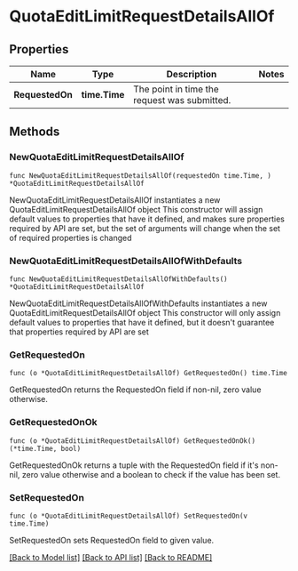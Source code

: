 # QuotaEditLimitRequestDetailsAllOf

## Properties

Name | Type | Description | Notes
------------ | ------------- | ------------- | -------------
**RequestedOn** | **time.Time** | The point in time the request was submitted. | 

## Methods

### NewQuotaEditLimitRequestDetailsAllOf

`func NewQuotaEditLimitRequestDetailsAllOf(requestedOn time.Time, ) *QuotaEditLimitRequestDetailsAllOf`

NewQuotaEditLimitRequestDetailsAllOf instantiates a new QuotaEditLimitRequestDetailsAllOf object
This constructor will assign default values to properties that have it defined,
and makes sure properties required by API are set, but the set of arguments
will change when the set of required properties is changed

### NewQuotaEditLimitRequestDetailsAllOfWithDefaults

`func NewQuotaEditLimitRequestDetailsAllOfWithDefaults() *QuotaEditLimitRequestDetailsAllOf`

NewQuotaEditLimitRequestDetailsAllOfWithDefaults instantiates a new QuotaEditLimitRequestDetailsAllOf object
This constructor will only assign default values to properties that have it defined,
but it doesn't guarantee that properties required by API are set

### GetRequestedOn

`func (o *QuotaEditLimitRequestDetailsAllOf) GetRequestedOn() time.Time`

GetRequestedOn returns the RequestedOn field if non-nil, zero value otherwise.

### GetRequestedOnOk

`func (o *QuotaEditLimitRequestDetailsAllOf) GetRequestedOnOk() (*time.Time, bool)`

GetRequestedOnOk returns a tuple with the RequestedOn field if it's non-nil, zero value otherwise
and a boolean to check if the value has been set.

### SetRequestedOn

`func (o *QuotaEditLimitRequestDetailsAllOf) SetRequestedOn(v time.Time)`

SetRequestedOn sets RequestedOn field to given value.



[[Back to Model list]](../README.md#documentation-for-models) [[Back to API list]](../README.md#documentation-for-api-endpoints) [[Back to README]](../README.md)


